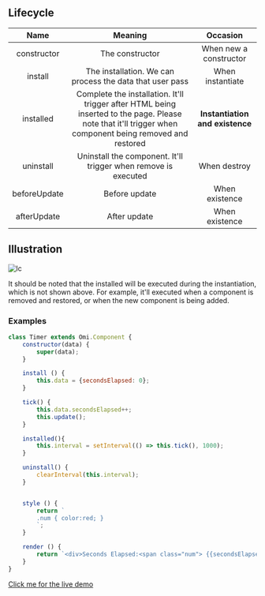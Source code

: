 ## Lifecycle

| Name | Meaning | Occasion |
| :-------------: | :-------------: | :-----: |
| constructor | The constructor | When new a constructor |
| install | The installation. We can process the data that user pass | When instantiate |
| installed | Complete the installation. It'll trigger after HTML being inserted to the page. Please note that it'll trigger when component being removed and restored | **Instantiation and existence** |
| uninstall | Uninstall the component. It'll trigger when remove is executed | When destroy |
| beforeUpdate | Before update | When existence |
| afterUpdate | After update | When existence |

## Illustration

![lc](http://images2015.cnblogs.com/blog/105416/201701/105416-20170119153018546-1566368987.png)

It should be noted that the installed will be executed during the instantiation, which is not shown above. For example, it'll executed when a component is removed and restored, or when the new component is being added.

### Examples

```js
class Timer extends Omi.Component {
    constructor(data) {
        super(data);
    }

    install () {
        this.data = {secondsElapsed: 0};
    }

    tick() {
        this.data.secondsElapsed++;
        this.update();
    }

    installed(){
        this.interval = setInterval(() => this.tick(), 1000);
    }

    uninstall() {
        clearInterval(this.interval);
    }


    style () {
        return `
        .num { color:red; }
        `;
    }

    render () {
        return `<div>Seconds Elapsed:<span class="num"> {{secondsElapsed}}</span></div>`;
    }
}
```

<a href="http://alloyteam.github.io/omi/website/redirect.html?type=lifecycle" target="_blank">Click me for the live demo</a>